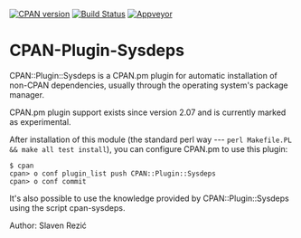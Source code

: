 [![CPAN version](https://badge.fury.io/pl/CPAN-Plugin-Sysdeps.svg)](http://badge.fury.io/pl/CPAN-Plugin-Sysdeps)
[![Build Status](https://github.com/eserte/cpan-plugin-sysdeps/actions/workflows/test.yml/badge.svg)](https://github.com/eserte/cpan-plugin-sysdeps/actions/workflows/test.yml)
[![Appveyor](https://ci.appveyor.com/api/projects/status/github/eserte/cpan-plugin-sysdeps?branch=master&svg=true)](https://ci.appveyor.com/project/eserte/cpan-plugin-sysdeps/branch/master)

CPAN-Plugin-Sysdeps
===================

CPAN::Plugin::Sysdeps is a CPAN.pm plugin for automatic installation
of non-CPAN dependencies, usually through the operating system's
package manager.

CPAN.pm plugin support exists since version 2.07 and is currently marked as experimental.

After installation of this module (the standard perl way --- `perl Makefile.PL && make all test install`), you can configure CPAN.pm to use this plugin:

    $ cpan
    cpan> o conf plugin_list push CPAN::Plugin::Sysdeps
    cpan> o conf commit
    
It's also possible to use the knowledge provided by CPAN::Plugin::Sysdeps using the script cpan-sysdeps.

Author: Slaven Rezić
